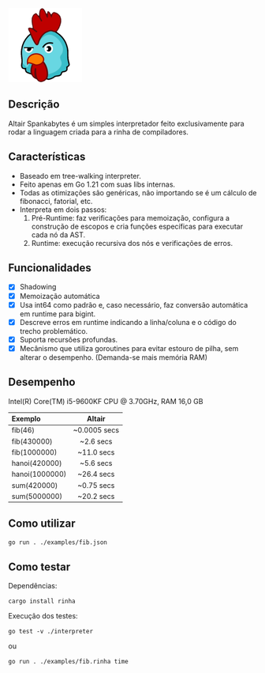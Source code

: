 <img src="./altair.png" width="150" height="150">

## Descrição
Altair Spankabytes é um simples interpretador feito exclusivamente para rodar a linguagem criada para a rinha de compiladores. 

## Características
- Baseado em tree-walking interpreter.
- Feito apenas em Go 1.21 com suas libs internas.
- Todas as otimizações são genéricas, não importando se é um cálculo de fibonacci, fatorial, etc.
- Interpreta em dois passos:
    1. Pré-Runtime: faz verificações para memoização, configura a construção de escopos e cria funções específicas para executar cada nó da AST.
    2. Runtime: execução recursiva dos nós e verificações de erros.

## Funcionalidades
- [x] Shadowing
- [x] Memoização automática
- [x] Usa int64 como padrão e, caso necessário, faz conversão automática em runtime para bigint.
- [x] Descreve erros em runtime indicando a linha/coluna e o código do trecho problemático.
- [x] Suporta recursões profundas.
- [x] Mecânismo que utiliza goroutines para evitar estouro de pilha, sem alterar o desempenho. (Demanda-se mais memória RAM)

## Desempenho
Intel(R) Core(TM) i5-9600KF CPU @ 3.70GHz, RAM 16,0 GB

|Exemplo           | Altair           
|:-----------------|:-----------------:|
|fib(46)           |~0.0005 secs       |
|fib(430000)       |~2.6 secs          |
|fib(1000000)      |~11.0 secs         |
|hanoi(420000)     |~5.6 secs          |
|hanoi(1000000)    |~26.4 secs         |
|sum(420000)       |~0.75 secs         |
|sum(5000000)      |~20.2 secs         |

## Como utilizar
```
go run . ./examples/fib.json
```

## Como testar
Dependências:
```
cargo install rinha
```
Execução dos testes:
```
go test -v ./interpreter
```
ou 
```
go run . ./examples/fib.rinha time
```
